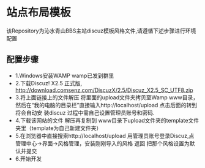 # 站点布局模板
该Repository为沁水青山BBS主站discuz模板风格文件,请遵循下述步骤进行环境配置

## 配置步骤
* 1.Windows安装WAMP wamp已发到群里
* 2.下载Discuz! X2.5 正式版, http://download.comsenz.com/DiscuzX/2.5/Discuz_X2.5_SC_UTF8.zip
* 3.将上面链接上的文件解压 将里面的upload文件夹拷贝至Wamp www目录，然后在“我的电脑的目录栏”直接输入http://localhost/upload 点击后面的转到 将会自动安     装discuz 过程中需自己设置管理员账号和密码. 
* 4.下载该网站的文件 解压再复制到 www目录下upload文件夹的template文件夹里（template为自己新建文件夹）
* 5.在浏览器中直接搜索http://localhost/upload 用管理员账号登录Discuz,点管理中心->界面->风格管理，安装刚刚导入的风格 返回 把那个风格设置为默认并提交
* 6.开始开发
